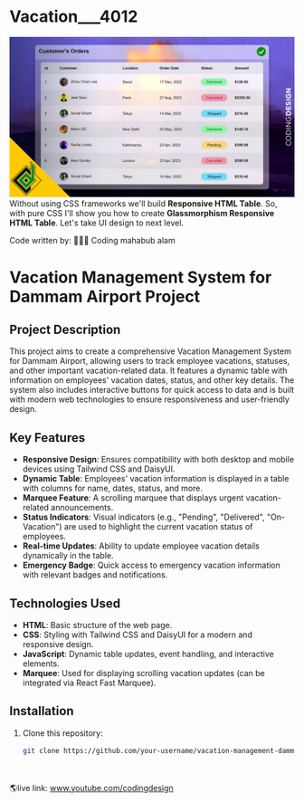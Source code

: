 # Vacation___4012
![HTML Table UI Design](images/screenshot.jpg)
Without using CSS frameworks we'll build **Responsive HTML Table**. So, with pure CSS I'll show you how to create **Glassmorphism Responsive HTML Table**. Let's take UI design to next level.

Code written by:
👨🏻‍⚕️ Coding mahabub alam

# Vacation Management System for Dammam Airport Project

## Project Description
This project aims to create a comprehensive Vacation Management System for Dammam Airport, allowing users to track employee vacations, statuses, and other important vacation-related data. It features a dynamic table with information on employees' vacation dates, status, and other key details. The system also includes interactive buttons for quick access to data and is built with modern web technologies to ensure responsiveness and user-friendly design.

## Key Features
- **Responsive Design**: Ensures compatibility with both desktop and mobile devices using Tailwind CSS and DaisyUI.
- **Dynamic Table**: Employees' vacation information is displayed in a table with columns for name, dates, status, and more.
- **Marquee Feature**: A scrolling marquee that displays urgent vacation-related announcements.
- **Status Indicators**: Visual indicators (e.g., "Pending", "Delivered", "On-Vacation") are used to highlight the current vacation status of employees.
- **Real-time Updates**: Ability to update employee vacation details dynamically in the table.
- **Emergency Badge**: Quick access to emergency vacation information with relevant badges and notifications.

## Technologies Used
- **HTML**: Basic structure of the web page.
- **CSS**: Styling with Tailwind CSS and DaisyUI for a modern and responsive design.
- **JavaScript**: Dynamic table updates, event handling, and interactive elements.
- **Marquee**: Used for displaying scrolling vacation updates (can be integrated via React Fast Marquee).
  
## Installation
1. Clone this repository:
   ```bash
   git clone https://github.com/your-username/vacation-management-dammam-airport.git




🌎live link: [www.youtube.com/codingdesign ](https://mahabub2030.github.io/Vacation_KFIA/)

